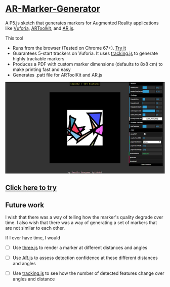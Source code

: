 # [AR-Marker-Generator]([https://danilogr.github.io/AR-Marker-Generator/])

A P5.js sketch that generates markers for Augmented Reality applications like [Vuforia](https://www.vuforia.com/), [ARToolkit](https://github.com/artoolkit), and [AR.js](https://github.com/jeromeetienne/AR.js).

This tool
 * Runs from the browser (Tested on Chrome 67+). [Try it](https://danilogr.github.io/AR-Marker-Generator/)
 * Guarantees 5-start trackers on Vuforia. It uses [tracking.js](https://trackingjs.com/) to generate highly trackable markers
 * Produces a PDF with custom marker dimensions (defaults to 8x8 cm) to make printing fast and easy
 * Generates .patt file for ARToolKit and AR.js
 

![Screenshot](screenshot.JPG)

## [Click here to try](https://danilogr.github.io/AR-Marker-Generator/)

## Future work

I wish that there was a way of telling how the marker's quality degrade over time. I also wish that there was a way of generating a set of markers that are not similar to each other.

If I ever have time, I would 

- [ ] Use [three.js](https://threejs.org/) to render a marker at different distances and angles
- [ ] Use [AR.js](https://github.com/jeromeetienne/AR.js) to assess detection confidence at these different distances and angles
- [ ] Use [tracking.js](https://trackingjs.com/) to see how the number of detected features change over angles and distance


